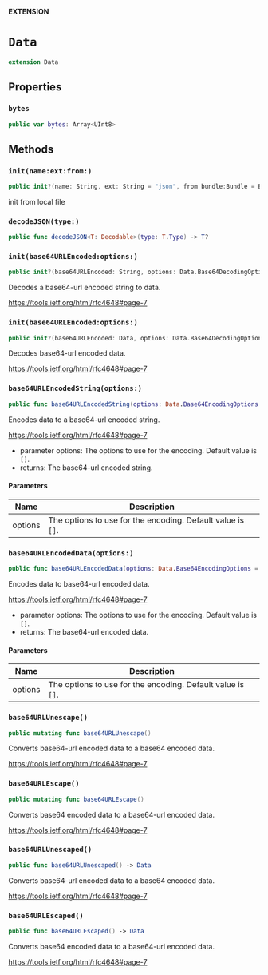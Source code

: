 **EXTENSION**

# `Data`
```swift
extension Data
```

## Properties
### `bytes`

```swift
public var bytes: Array<UInt8>
```

## Methods
### `init(name:ext:from:)`

```swift
public init?(name: String, ext: String = "json", from bundle:Bundle = Bundle.main)
```

init from local file

### `decodeJSON(type:)`

```swift
public func decodeJSON<T: Decodable>(type: T.Type) -> T?
```

### `init(base64URLEncoded:options:)`

```swift
public init?(base64URLEncoded: String, options: Data.Base64DecodingOptions = [])
```

Decodes a base64-url encoded string to data.

https://tools.ietf.org/html/rfc4648#page-7

### `init(base64URLEncoded:options:)`

```swift
public init?(base64URLEncoded: Data, options: Data.Base64DecodingOptions = [])
```

Decodes base64-url encoded data.

https://tools.ietf.org/html/rfc4648#page-7

### `base64URLEncodedString(options:)`

```swift
public func base64URLEncodedString(options: Data.Base64EncodingOptions = []) -> String
```

Encodes data to a base64-url encoded string.

https://tools.ietf.org/html/rfc4648#page-7

- parameter options: The options to use for the encoding. Default value is `[]`.
- returns: The base64-url encoded string.

#### Parameters

| Name | Description |
| ---- | ----------- |
| options | The options to use for the encoding. Default value is `[]`. |

### `base64URLEncodedData(options:)`

```swift
public func base64URLEncodedData(options: Data.Base64EncodingOptions = []) -> Data
```

Encodes data to base64-url encoded data.

https://tools.ietf.org/html/rfc4648#page-7

- parameter options: The options to use for the encoding. Default value is `[]`.
- returns: The base64-url encoded data.

#### Parameters

| Name | Description |
| ---- | ----------- |
| options | The options to use for the encoding. Default value is `[]`. |

### `base64URLUnescape()`

```swift
public mutating func base64URLUnescape()
```

Converts base64-url encoded data to a base64 encoded data.

https://tools.ietf.org/html/rfc4648#page-7

### `base64URLEscape()`

```swift
public mutating func base64URLEscape()
```

Converts base64 encoded data to a base64-url encoded data.

https://tools.ietf.org/html/rfc4648#page-7

### `base64URLUnescaped()`

```swift
public func base64URLUnescaped() -> Data
```

Converts base64-url encoded data to a base64 encoded data.

https://tools.ietf.org/html/rfc4648#page-7

### `base64URLEscaped()`

```swift
public func base64URLEscaped() -> Data
```

Converts base64 encoded data to a base64-url encoded data.

https://tools.ietf.org/html/rfc4648#page-7
